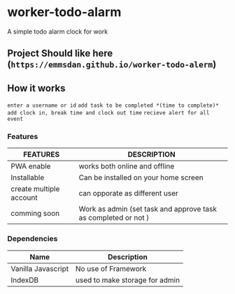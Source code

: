 # worker-todo-alarm

A simple todo alarm clock for work

## Project Should like here (`https://emmsdan.github.io/worker-todo-alerm`)

## How it works

`enter a username or id`
`add task to be completed *(time to complete)*`
`add clock in, break time and clock out time`
`recieve alert for all event`

### Features

| FEATURES | DESCRIPTION |
| ---------- | ----------- |
| PWA enable | works both online and offline |
| Installable | Can be installed on your home screen |
| create multiple account | can opporate as different user |
| comming soon | Work as admin (set task and approve task as completed or not ) |

### Dependencies

| Name | Description |
| ----- | ---------|
| Vanilla Javascript | No use of Framework |
| IndexDB | used to make storage for admin |

